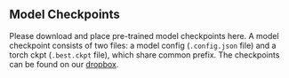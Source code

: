 ## Model Checkpoints

Please download and place pre-trained model checkpoints here. A model checkpoint consists of two files: a model config (`.config.json` file) and a torch ckpt (`.best.ckpt` file), which share common prefix. The checkpoints can be found on our [dropbox](https://www.dropbox.com/scl/fo/i5rmxgtqzg7iykt2e9uqm/h?rlkey=o8hi0xads9ol07o48jdityzv1&dl=0). 

